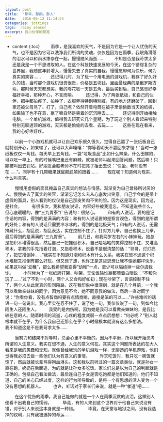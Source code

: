 ```yaml
---
layout: post
title:  "那年，那雨，那人"
date:   2016-06-12 11:14:54
categories: jottings
tags:  rainy season
excerpt: 我小伙伴的随笔
---
```

* content
{:toc}
　　  雨季，是我喜欢的天气，不是因为它是一个让人忧伤的天气，也不是因为它可以洗净我们所谓的灵魂，仅仅是因为在雨季，我眼角滑落的泪水可以和雨水掺杂在一起，慢慢随风而逝……
　　不知是否是我苛求太多还是我是一个不思进取的人。在这个科技快速发展的今天，在这个错综复杂的世界里，我随这年龄增大，慢慢失去了真实的自我，慢慢忘却何为快乐，何为真实的笑容……
　　还记得儿时，为了玩一个用电池的游戏机，我存了好久好久的钱，当时那个游戏机很贵很贵，价格是五块钱，里面最经典的是俄罗斯方块，那时候天天都想买，我的零花钱一天是五角，最后买到后，自己感觉好幸福好幸福，那种开心，不言而喻。
　　还记得，为了两张纸板，和自己的伙伴，把手都拍疼了、拍肿了，衣服弄得特别特别脏，有的地方还磨破了，回到家还被父母骂了、打了，自己呢？依然开着电筒在被子里偷偷数当天的纸板，如果输了也不在意，赢了嘛自然是笑着的沉沉睡去……
　　还记得刚开始接触电脑，一个单机游戏，值得我去研究它几个星期，为了玩这个别人看起来特别特别无聊透顶的游戏，天天都是偷偷的去看、去玩……
　　这些在现在看来，我的心好疼好疼。

　　  以前一个小游戏机就可以让自己欢乐很久很久，觉得自己赢了一张纸板自己就特别开心，如果输了，还可以大声嚷嚷：“你等着明天不赢回来才怪！”当时一张纸板仅仅一角钱。每天早上五角钱，一袋“垃圾食品”比如什么辣条，什么田螺的，可以吃一早上，有的时候嘴巴里还有麻辣，就被老师叫起来回答问题，然后嘛！只能被叫出去罚站，好朋友会趁老师不在时把凳子抬出去说：“快坐，老师没有在……”。同学有十几颗糖果就屁颠屁颠的跟着……
　　现在呢？知道何为现实，什么叫真实。

　　  慢慢用虚假的面具掩盖自己真实的想法与情感，渐渐变为自己曾经所讨厌的人。慢慢失去了真实的笑容，渐渐忘记怎么去从心底发出笑意。自己学会的是带上虚假的面具，别人看到的仅仅是自己那皮笑肉不笑的脸。因为这是现实，因为这，是社会。
　　有很多次，我和朋友说话，内容好些被我遗忘，不知道说些什么，但心底暖暖的，像“三九胃泰”广告说的：很贴心。
　　和有的人说话，要的是记住话的内容，得到的是满满的内容；和有的人说话要的是察言观色，得到的是所谓的好处；和有的人说话只需要冷冰冰的，得到的是北极天气；和有的人说话，无需掩藏什么，胡乱说，胡乱表达，实在控制不住了，打对方几拳，自己也挨上几拳，最后得到的是满满的“三九胃泰”。
　　前几日，和我两岁左右的小妹妹玩，她总是把积木堆得很高，然后自己一把推倒积木，自己哈哈哈的笑得控制不住，又堆高积木，拿我的手先指着灯泡，又指着积木，说着不是很清楚的话：“哥哥，灯灯亮了，把它推倒掉……”我实在不知道灯泡和积木有什么关系，我实在想不通这个积木堆起又推倒有那么好玩。但又想了想，也许正是这些思想让我不像她那样快乐。如果这叫做“幼稚”，那么我希望我变得“幼稚”一点，至少可以隔绝掉一些尔虞我诈。
　　小时候为了一张纸牌打架、吵架，无论谁输谁赢都瞟着白眼说：“不和你玩了……”过了不到一小时，两个人又会和好如初；现在吵架了，言语控制不住了，两个人从此就真的形同陌路，这在我印象中很深刻，就是在几个月前，一个我可以看做亲妹妹的同学，因为意见不合，她不同意我的做法，然后一直对同学说：“你看你看，没有点智商吗要有点情商嘛，直接是笨的可以……”许些难听的话语一句一句说出，我心里实在忍不住了，说了她一句，我仅仅说了一句，到如今比陌生人还陌生人。
　　我受的是内伤啊，因为她是我可以看做亲妹妹的，是我比较在意的人。随着时间的流逝，心疼的程度减弱一点点后想想：“何必呢？”别人就根本就不在乎，为什么我自己还那么在乎？小时候根本就没有这么多想法。　　
　　我不知道这是不是我苛求太多……

　　  当努力和结果不对等时，总会心里不平衡的。因为不平衡，所以我开始思考所谓的人生意义。我实在想不通，人生的意义何在。其实这个问题所表达的在大人看来是我的愚蠢和无知。就像曾经我玩的单机游戏一样，无聊透的单机游戏，他们觉得我必须去做一些他们认为有意义的事情。
　　昨天吃饭时，我只吃一碗饭就饱了，然后就被长辈骂得狗血淋头。这和我以前听过的一篇文章类似，就是孙女一直在跑，奶奶在后面追，为的就是让孙女多吃饭。家长们总是以为自己的判断就是正确的，包括自己看法做法，最后连自己子女是否吃饱都是他们知道的。他们不知道，自己的关心已经过度，这样的行为所导致的，是将一个有思想的活人变为一个没有思想的机器人。
　　也许，听话对于家长们来说，就是一种“孝道”吧……

　　  在这个忧伤的雨季，我自己能做的就是一个人在雨季沉默的流泪，这样别人便看不出我自己的懦弱。
　　  毕竟，有的人来到这个世界对于他自己来说没有错，对于别人来说这本身就是一种错。
　　  毕竟，在天堂与地狱之间，没有我选择的权利，只有我被选择的命运……